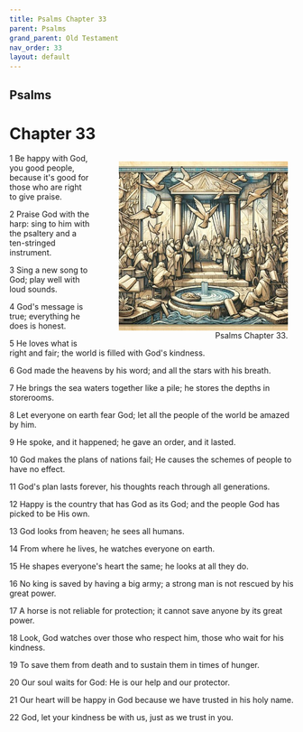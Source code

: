 ```yaml
---
title: Psalms Chapter 33
parent: Psalms
grand_parent: Old Testament
nav_order: 33
layout: default
---
```


## Psalms

# Chapter 33

<figure style="float: right; margin-right: 10px;">
    <img src="/assets/Image/Psalms/500/33.jpg" alt="Psalms Chapter 33" style="width: 300px; height: 300px; float: right;padding-left: 10px;"/>
    <figcaption style="clear: both;text-align: right;">Psalms Chapter 33.</figcaption>
</figure>
1 Be happy with God, you good people, because it's good for those who are right to give praise.

2 Praise God with the harp: sing to him with the psaltery and a ten-stringed instrument.

3 Sing a new song to God; play well with loud sounds.

4 God's message is true; everything he does is honest.

5 He loves what is right and fair; the world is filled with God's kindness.

6 God made the heavens by his word; and all the stars with his breath.

7 He brings the sea waters together like a pile; he stores the depths in storerooms.

8 Let everyone on earth fear God; let all the people of the world be amazed by him.

9 He spoke, and it happened; he gave an order, and it lasted.

10 God makes the plans of nations fail; He causes the schemes of people to have no effect.

11 God's plan lasts forever, his thoughts reach through all generations.

12 Happy is the country that has God as its God; and the people God has picked to be His own.

13 God looks from heaven; he sees all humans.

14 From where he lives, he watches everyone on earth.

15 He shapes everyone's heart the same; he looks at all they do.

16 No king is saved by having a big army; a strong man is not rescued by his great power.

17 A horse is not reliable for protection; it cannot save anyone by its great power.

18 Look, God watches over those who respect him, those who wait for his kindness.

19 To save them from death and to sustain them in times of hunger.

20 Our soul waits for God: He is our help and our protector.

21 Our heart will be happy in God because we have trusted in his holy name.

22 God, let your kindness be with us, just as we trust in you.


